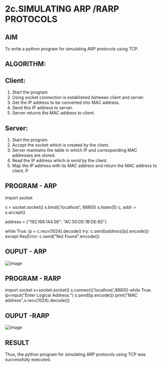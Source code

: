# 2c.SIMULATING ARP /RARP PROTOCOLS
## AIM
To write a python program for simulating ARP protocols using TCP.
## ALGORITHM:
## Client:
1. Start the program
2. Using socket connection is established between client and server.
3. Get the IP address to be converted into MAC address.
4. Send this IP address to server.
5. Server returns the MAC address to client.
## Server:
1. Start the program
2. Accept the socket which is created by the client.
3. Server maintains the table in which IP and corresponding MAC addresses are
stored.
4. Read the IP address which is send by the client.
5. Map the IP address with its MAC address and return the MAC address to client.
P
## PROGRAM - ARP
import socket

s = socket.socket()
s.bind(('localhost', 8880))
s.listen(5)
c, addr = s.accept()

address = {"192.168.144.56": "AC:50:DE:1B:DE:65"}

while True:
    ip = c.recv(1024).decode()
    try:
        c.send(address[ip].encode())
    except KeyError:
        c.send("Not Found".encode())

## OUPUT - ARP
![image](https://github.com/user-attachments/assets/651737c3-2ea5-464c-b72d-b9a93e357235)

## PROGRAM - RARP
import socket
s=socket.socket()
s.connect(('localhost',8880))
while True:
  ip=input("Enter Logical Address:")
  s.send(ip.encode())
  print("MAC address",s.recv(1024).decode())
## OUPUT -RARP
![image](https://github.com/user-attachments/assets/3b103274-4e4d-4817-99d7-de24eb0b749b)

## RESULT
Thus, the python program for simulating ARP protocols using TCP was successfully 
executed.

